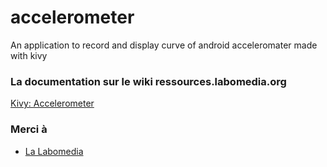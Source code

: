 # accelerometer

An application to record and display curve of android acceleromater made with kivy

### La documentation sur le wiki ressources.labomedia.org

[Kivy: Accelerometer](https://ressources.labomedia.org/kivy_accelerometer)


### Merci à

* [La Labomedia](https://labomedia.org)
